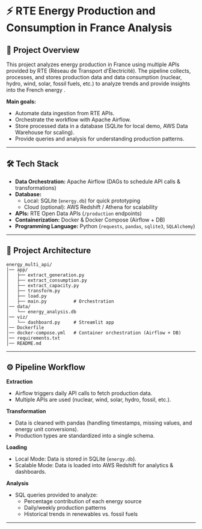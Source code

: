 # ⚡ RTE Energy Production and Consumption in France Analysis 

## 📌 Project Overview

This project analyzes energy production in France using multiple APIs provided by RTE (Réseau de Transport d'Électricité). The pipeline collects, processes, and stores production data and data consumption (nuclear, hydro, wind, solar, fossil fuels, etc.) to analyze trends and provide insights into the French energy .

**Main goals:**
- Automate data ingestion from RTE APIs.
- Orchestrate the workflow with Apache Airflow.
- Store processed data in a database (SQLite for local demo, AWS Data Warehouse for scaling).
- Provide queries and analysis for understanding production patterns.

---

## 🛠 Tech Stack

- **Data Orchestration:** Apache Airflow (DAGs to schedule API calls & transformations)
- **Database:**
  - Local: SQLite (`energy.db`) for quick prototyping
  - Cloud (optional): AWS Redshift / Athena for scalability
- **APIs:** RTE Open Data APIs (`/production` endpoints)
- **Containerization:** Docker & Docker Compose (Airflow + DB)
- **Programming Language:** Python (`requests`, `pandas`, `sqlite3`, `SQLAlchemy`)

---

## 📂 Project Architecture

```
energy_multi_api/
│── app/
│   ├── extract_generation.py
│   ├── extract_consumption.py
│   ├── extract_capacity.py
│   ├── transform.py
│   ├── load.py
│   ├── main.py          # Orchestration
│── data/
│   └── energy_analysis.db
│── viz/
│   └── dashboard.py     # Streamlit app
│── Dockerfile
│── docker-compose.yml   # Container orchestration (Airflow + DB)
│── requirements.txt
│── README.md

```

---

## ⚙️ Pipeline Workflow

**Extraction**
- Airflow triggers daily API calls to fetch production data.
- Multiple APIs are used (nuclear, wind, solar, hydro, fossil, etc.).

**Transformation**
- Data is cleaned with pandas (handling timestamps, missing values, and energy unit conversions).
- Production types are standardized into a single schema.

**Loading**
- Local Mode: Data is stored in SQLite (`energy.db`).
- Scalable Mode: Data is loaded into AWS Redshift for analytics & dashboards.

**Analysis**
- SQL queries provided to analyze:
  - Percentage contribution of each energy source
  - Daily/weekly production patterns
  - Historical trends in renewables vs. fossil fuels

---

